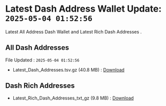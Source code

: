 # Latest Dash Address Wallet Update: `2025-05-04 01:52:56`

Latest All Address Dash Wallet and Latest Rich Dash Addresses .

## All Dash Addresses

File Updated : `2025-05-04 01:52:56`

- Latest_Dash_Addresses.tsv.gz (40.8 MB) : [Download](https://github.com/Pymmdrza/Rich-Address-Wallet/releases/tag/Dash)

## Dash Rich Addresses

- Latest_Rich_Dash_Addresses_txt_gz (9.8 MB) : [Download](https://github.com/Pymmdrza/Rich-Address-Wallet/releases/tag/Dash)
